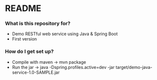 # README #

### What is this repository for? ###

* Demo RESTful web service using Java & Spring Boot
* First version

### How do I get set up? ###

* Compile with maven -> mvn package
* Run the jar -> java -Dspring.profiles.active=dev -jar target/demo-java-service-1.0-SAMPLE.jar
